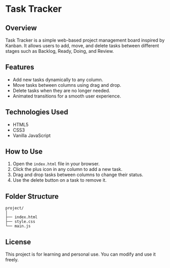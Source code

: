 

# Task Tracker

## Overview

Task Tracker is a simple web-based project management board inspired by Kanban. It allows users to add, move, and delete tasks between different stages such as Backlog, Ready, Doing, and Review.

## Features

* Add new tasks dynamically to any column.
* Move tasks between columns using drag and drop.
* Delete tasks when they are no longer needed.
* Animated transitions for a smooth user experience.

## Technologies Used

* HTML5
* CSS3
* Vanilla JavaScript

## How to Use

1. Open the `index.html` file in your browser.
2. Click the plus icon in any column to add a new task.
3. Drag and drop tasks between columns to change their status.
4. Use the delete button on a task to remove it.

## Folder Structure

```
project/
│
├── index.html
├── style.css
└── main.js
```

## License

This project is for learning and personal use. You can modify and use it freely.


